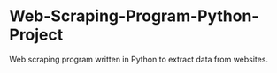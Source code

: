 # Web-Scraping-Program-Python-Project
Web scraping program written in Python to extract data from websites.
